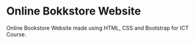 # Online Bokkstore Website
Online Bookstore Website made using HTML, CSS and Bootstrap for ICT Course.
